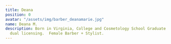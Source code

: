 ```yaml
---
title: Deana
position: 0
avatar: "/assets/img/barber_deanamarie.jpg"
name: Deana M.
description: Born in Virginia, College and Cosmetology School Graduate.  Working on
  dual licensing.  Female Barber + Stylist.
---
```



